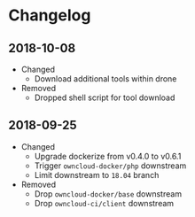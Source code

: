 # Changelog

## 2018-10-08

* Changed
  * Download additional tools within drone
* Removed
  * Dropped shell script for tool download

## 2018-09-25

* Changed
  * Upgrade dockerize from v0.4.0 to v0.6.1
  * Trigger `owncloud-docker/php` downstream
  * Limit downstream to `18.04` branch
* Removed
  * Drop `owncloud-docker/base` downstream
  * Drop `owncloud-ci/client` downstream
